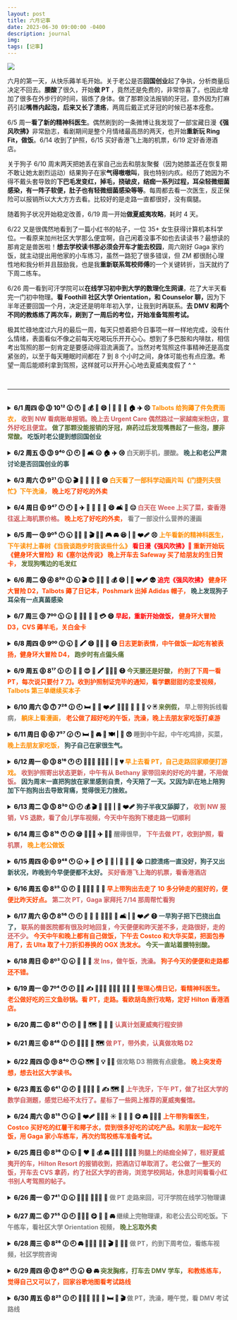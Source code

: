 ```yaml
---
layout: post
title: 六月记事
date: 2023-06-30 09:00:00 -0400
description: journal
img: 
tags: [记事]
---
```


<img src="{{ site.url }}{{ site.baseurl }}/assets/img/content/mood_chart_202306.PNG" >



六月的第一天，从快乐薅羊毛开始。关于老公是否<b>回国创业</b>起了争执，分析商量后决定不回去。<b>腰酸</b>了很久，开始<b>做 PT </b>，竟然还是免费的，非常惊喜了。也因此增加了很多在外步行的时间，锻炼了身体。做了那颗没法报销的牙冠，意外因为打麻药引起<b>嘴唇内起泡，后来又长了溃疡</b>，两周后戴正式牙冠的时候已基本痊愈。

6/5 周一<b>看了新的精神科医生</b>。偶然刷到的一条微博让我发现了一部宝藏日漫<b>《强风吹拂》</b>非常励志，看剧期间是整个月情绪最高昂的两天，也开始<b>重新玩 Ring Fit，做饭</b>。6/14 收到了护照，6/15 买好香港飞上海的机票，6/19 定好香港酒店。


关于狗子 6/10 周末两天把她丢在家自己出去和朋友聚餐（因为她膝盖还在恢复期不敢让她太剧烈运动）结果狗子在家<b>气得嗷嗷叫</b>，我也特别内疚。经历了她因为不得不戴头套导致的<b>下巴毛发变红，掉毛，挠破皮，结痂一系列过程，耳朵轻微细菌感染，有一阵子软便，肚子也有轻微细菌感染等等</b>。每周都去看一次医生，反正保险可以报销所以大大方方去看。比较好的是走路一直都很好，没有瘸腿。

随着狗子状况开始稳定改善，6/19 周一开始<b>做夏威夷攻略</b>，耗时 4 天。

6/22 又是很偶然地看到了一篇小红书的帖子，一位 35+ 女生获得计算机本科学位。一看原来加州社区大学那么便宜啊，自己闲着没事不如也去读读书？最想读的那肯定是兽医啦！<b>想去学校读书那必须会开车才能去校园</b>，周六刚好 Gaga 家约饭，就主动提出用他家的小车练习，虽然一路犯了很多错误，但 ZM 都很耐心理性地和我分析并且鼓励我，也是我<b>重新联系驾校师傅</b>的一个关键转折，当天就约了下周二练车。

6/26 周一看到可汗学院可以<b>在线学习初中到大学的数理化生网课</b>，花了大半天看完一门初中物理。<b>看 Foothill 社区大学 Orientation，和 Counselor 聊，</b>因为下半年还要回国一个月，决定还是明年年初入学，让我到时再联系。<b>去 DMV 和两个不同的教练练了两次车，刷到了一周后的考位，开始准备驾照考试。</b>

极其忙碌地度过六月的最后一周，每天只想着把今日事项一样一样地完成，没有什么情绪，表面看似不像之前每天吃喝玩乐开开心心。想到了多巴胺和内啡肽，相信考出驾照的那一刻肯定是要感动得泪流满面了。当然对考驾照这件事精神还是高度紧张的，以至于每天睡眠时间都在 7 到 8 个小时之间，身体可能也有点应激。希望一周后能顺利拿到驾照，这样就可以开开心心地去夏威夷度假了 ^ ^


<br>

<hr>
<br>




<details> 
<summary><b><span style="color:black">6/1 周四 ⓺ ⓷ 10¹² 🕦 🕚 🐑 💰 🍜 😄 | 🦷 🫦 🤕 🏠 ✈️ 😣   
    <span style="color:DarkOrange">Talbots 给狗薅了件免费雨衣，</span> 
    <span style="color:IndianRed">收到 NW 看病账单报销。晚上去 Urgent Care 偶然路过一家越南米粉店，意外好吃且便宜。</span> 
    <span style="color:DarkOliveGreen">做了那颗没能报销的牙冠，麻药过后发现嘴唇起了一些泡，腰非常酸。</span>  
    <span style="color:DarkSlateGray ">吃饭时老公提到想回国创业  </span>
    </span></b></summary>
<ul>收到 Nationwide 报销的账单，一共报了 $3356。上午自己去做牙冠花了 $853，因为拔牙时候医生写错了牙，这颗保险公司没给报，本来能报 60%，准备再填个申诉表试一试吧！今天医生说当年给我拔牙的老医生去年也退休了。老公送我过去，自己打车回来，把家里剩下的面包当午饭吃了。
晚上麻药过了发现自己嘴唇内侧起了好多水泡，发邮件问了医生说是 dry mouth 引起的 irritation，和老公说了他决定带我去 urgent care 看一看，关门前到的诊所看不了了，就在隔壁吃了一家 Pho，味道还不错，大碗便宜，还剩了 Pad Thai 隔天吃。<br>
把 Talbots 邮寄来的 20 刀抵用券用了，免费给狗子薅了件雨衣。<br>
今天兆铭说 Gaga 看了医生说是可能得了椎间盘突出，希望不是太严重。我自己也是这两天用多了又开始腰酸的厉害，在牙科诊所躺了一个小时最后腰挺不舒服的，让医生给我拿了个垫子。<br>
</ul>
</details>


<br>
<details> 
    <summary><b><span style="color:black">6/2 周五 ⓹ ⓷  9⁴º 🕦 🕙 📱 🛋️ 😑 🏠 ✈️ 😢     
    <span style="color:Gray"> 白天刷手机，腰酸。 </span> 
    <span style="color:DarkSlateGray">晚上和老公严肃讨论是否回国创业的事  </span>       
        </span></b></summary>
<ul>这两天腰酸的厉害，白天就刷刷手机没做什么事。把微波炉清了一下，超级脏，我最近不做饭也是很少用就一直没清。晚上老公买了外卖回来吃，就老公是否要回国加入创业公司进行严肃讨论。概括来说就是他觉得这是一个很好的机会，但我更喜欢美国的生活方式，而且带狗回国有些麻烦。他回国的话工作地点在北京，北京养狗又有很多限制。</ul>
</details>


<br>
<details> 
<summary><b><span style="color:black">6/3 周六 ⓻  9²¹ 🕧 🕥 🎬 🧪 🛀 🥡 🥟 😄 
    <span style="color:DarkOrange">白天看了一部科学动画片叫《门捷列夫很忙》下午洗澡，</span>
    <span style="color:OrangeRed">晚上吃了好吃的外卖 </span> 
    </span></b></summary>
<ul>本来说好晚上去朋友家打桌游，结果一个小伙伴阳了就不去啦！继续腰酸到炸裂，站一会儿坐一会儿又躺一会儿。早上把做 biopsy 的创可贴摘了，有一个小针孔和一点点淤青。午饭吃了昨天外卖剩下的，有茄子和牛肉，自己蒸了紫薯。下午正好看到微博推荐的纪录片就随便看一下叫《门捷列夫很忙》比较短就五集，两个小时看完，讲一些基础化学小知识，之后洗了个澡，洗了点衣服。Amazon 买了白醋，番茄酱，漱口水，正好有 $5 coupon 用掉；Walmart 买了 OGX 洗发水。晚上老公买了外卖回来，面贴面的韭菜盒子，生煎包，担担面，麻辣牛腱。担担面和牛腱很好吃，一点点辣味很香，不是很喜欢发面生煎包，韭菜盒子还可以。还给我带了一杯优米的百香果西瓜水果茶。</ul>
</details>


<br>
<details> 
<summary><b><span style="color:black">6/4 周日 ⓺  9⁴⁷ 🕛 🕙 🛒 ✈️ 🤔️ 🥡 🍍 🍆 😄  🛋️ 📱 😑 
    <span style="color:IndianRed">白天在 Weee 上买了菜，查香港往返上海机票价格。</span> 
      <span style="color:OrangeRed">晚上吃了好吃的外卖， </span>
  <span style="color:Gray">看了一部没什么营养的漫画 </span> 
    </span></b></summary>
<ul>老公超级辛苦又出门上班啦！说是下周有个 deadline。现在隔天送 12:30PM 就截单了，最后一秒还在下单补货。<br>
看一下回国机票，<b>9/24 香港飞上海</b>现在最便宜的是香港航空 9:20AM，价格 $171（06/14 下午搜的时候不见了，06/15 早上又有了）国泰 9:20AM 飞，价格 $364，用点数买的话是10K + $58 税，好处是可能可以行李直挂。<br>
<b>10/22 上海飞香港，</b>香港飞美国的航班时间是 13:55PM，香港航空 7:35AM 起飞，10:15AM 落地，价格是 $96，只有这一班时间合适（06/14 搜的时候这班又没了，所以直接不考虑当天一早飞了太冒险） 🙅
<br>
    <b>早一天 10/21 周六去玩一天 + 住一晚 ☑️</b> 国泰 9:40AM 价格是 $120，11:25AM 价格是 $102。<br>
把最近帖子的封面图换成了自己拍的照片，调了一会儿美图秀秀。准备有空看下欧胡岛的旅游攻略。<br>
晚上等老公吃饭追了一部无脑漫画叫《我只想继承千亿家产》蛮短的就直接看完了，晚饭吃的泰国菜外卖，味道不错，有菠萝炒饭，茄子和鸡肉串。
</ul>
</details>


<br>
<details> 
<summary><b><span style="color:black">6/5 周一 ⓽ 9º⁵ 🕛  🕤  🧑‍⚕️ 📖  🎬 🏃‍♀️ 🎮 🚘 😆 | 🐶 ❤️‍🩹 😣 
    <span style="color:DarkOrange"> 上午看新的精神科医生，下午读村上春树《当我谈跑步时我谈些什么》  </span> 
    <span style="color:Red">看日漫《强风吹拂》💯 </span> 
       <span style="color:OrangeRed"> 重新开始玩《健身环大冒险》和《塞尔达传说》 </span>
         <span style="color:OrangeRed"> 晚上开车去 Safeway 买了给朋友的生日贺卡， </span>  
    <span style="color:DarkOliveGreen"> 发现狗嘴边的毛发红 </span></span></b></summary>
<ul>早上的时候一直做梦，醒过来发现也才九点多，Autosleep 显示的深度睡眠只有 45 分钟，非常少。<br>
早上带狗出门，发现她拉完屎回家路上走两步右腿会跳一步，前两天没有，不知道是出门急还是别的什么原因。然后觉得狗子嘴唇有一点点红肿，可能是戴头套口水弄的。<br>
今天看了新的精神科医生，第一次见新医生总归还是有挺多话可以说的。是个相对年长的医生，说是说不定可以帮我再调调药。中午有好吃的剩饭。下午 Amazon 和 Weee 的东西都收到了。<br>
下午微博看到一个帖子写的 “如果想尝试跑步但老提不起兴趣可以看看日漫《强风吹拂》哦，豆辦9.6分，我有被打动到然后慢慢去接触跑步，从以前一公里都要死要活现在也能跑十公里啦” 就去追啦！真的蛮好看的，时间有限下午到晚上追了 7 集，明天可以追完。下午还看了半小时村上春树的《当我谈跑步时我谈些什么》也是底下微博网友推荐的，跳了半小时的 Ring Fit Adventure，紧接着打了一个半小时的塞尔达。<br>
吃晚饭继续和老公一起看国产动漫，晚上开车带老公去 Safeway 给他公司同事买个生日贺卡。因为晚上路上几乎没车，停车场也很空，虽然停歪了但也没什么关系，回来用了苹果语音导航，路很近，光靠听就够了，因为以上原因感觉对整个行程可以轻松驾驭，对于 1 mile 的距离还不是很有概念。<br>
</ul>
</details>


<br>
<details> 
<summary><b><span style="color:black">6/6 周二 ⓾ ⓸ 8²º 🕧  🕤 🎬 😍 🏃‍♀️ 🐑 💰 😄 | 🐶 ❤️‍🩹 😨  
    <span style="color:Red">追完《强风吹拂》 </span> 
    <span style="color:OrangeRed">健身环大冒险 D2，Talbots 薅了日记本，Poshmark 出掉 Adidas 帽子，</span>  
    <span style="color:DarkSlateGray">晚上发现狗子耳朵有一点真菌感染 </span>
    </span></b></summary>
<ul>今天和昨天做的事差不多，把日剧追完，这项花了很多时间，大概 5 小时，但是我觉得很值得，看完有被激励到。继续 Ring Fit 45 分钟，每天的目标大概是到 50 cal，还是挺轻松的，之后打塞尔达一个小时，比较快乐的是死了还可以原地复活，对于手柄的熟练度也在上升，第一次捡到武器，是个火炬和锅盖，后期还挺有用的可以御寒；还学会了用弓箭和烤食物，有武器终于可以砍怪啦不用躲着走。<br>
午饭和晚饭的话就靠昨天老公带回来的剩饭解决了，没有做饭。<br>
晚上 Poshmark 收到 offer 买那个 Adidas 的男士帽子，标 $15，对方出 $10，我 counteroffer 到 $13，顺利成交，还挺开心的，不费什么沟通的功夫，花两分钟时间打包好。用 Talbots 给的折扣券下了第二单，买了日记本，非常期待！<br>
说情绪起伏是因为晚上看到狗子的耳朵全是耳屎，平时也不注意每天看，昨天自己爽了一天没怎么照看狗子，算是我比较粗心了，没有早一点发现，嘴巴下面的毛也是越来越红。每次狗子身体有症状的时候就特别担心，当下觉得要是不停变严重该怎么办呀？要是早一点发现就能早一点约医生看了，会不会因为自己造成的拖延导致情况恶化呢。不过隔天心情就会平复一些，其实并不是什么大病，迟两天关系也不大，狗子本身也没表现出不适。这时如果我会开车就能随时带狗去医院了，老公因为周三比较忙所以我们没法随时去。
</ul>
</details>


<br>
<details> 
<summary><b><span style="color:black">6/7 周三 ⓽ 7ºº 🕦 🕡 🥘 🏃‍♀️  🛀 🐑 💳 😄 
    <span style="color:red">早起，重新开始做饭，</span>
    <span style="color:OrangeRed">健身环大冒险 D3，CVS 薅羊毛，关白金卡</span> </span></b></summary>
<ul>
昨晚觉得特别累，11点多上床直接睡着。早上 6 点多就醒了，特别特别清醒，起来上了个厕所，还能记得早上梦里的内容。这两天有一点来例假的前兆，来例假的时候醒了会瞬间从床上跳起来去厕所 hh<br>
早上 7:35AM，Pet's Friend 发来邮件说只有今天下午有空位，让我可以明早再打电话问问看。Luna 的伤口缝线周日开始就没有明显变化了；但这两天开始嘴巴和下巴毛色变红，有很多耳屎，感觉还是逃不过过敏和真菌感染。<br>
之前为了和新的精神科医生 meet 翻出以前老早记的东西，还是在英国的时候那边医生给的建议，到现在也是挺实用的。写日记，记录睡眠时间，心情（1-10）做开心的事，保持规律作息，如坚持运动。很多事情好像就是这么循环往复地一遍遍从头开始。<br>
早上把 Poshmark 的包裹交到 USPS 邮递员的手里，去把 Luna 的屎袋子扔掉的时候刚好远远地看到 Jojo 和他们挥手打了招呼，正好垃圾桶边上有个人在打电话，还以为我在和他打招呼，和我也打了招呼 hh 真好玩<br>
收到 Talbots 给狗子薅的雨衣啦！大小很合适，质量也好。<br>
给自己做了午饭，青椒土豆排骨 + 米饭，写了一篇长长的<a href="{{ site.url }}{{ site.baseurl }}/thoughts/run_with_the_wind" target="_blank">观后感</a> <br>
在 CVS 花了一刀买了泰诺，鱼油和 Coq-10，对于薅羊毛这件事还真的是非常自信，甚至于会有些微微自豪。平时看着别人晒薅到羊毛的帖子会觉得她们好浪费时间啊每天捣鼓这些，但也是别人的快乐之源吧！总之自己开心就好<br>
Amex UA 航空报销到账，帮老公把白金卡关掉了，本来就要关的，不过都没有 retention offer <br>
然后就是继续 Ring Fit + 塞尔达各 45 分钟，今天游戏时间过得超级快，几乎没做什么，位移 100 米。先是继续练箭射怪，学会放木柴用火剧生火，需要靠磁铁 🧲 吸铁板过河，控制不好角度，明天继续。还挺考验耐心的，节奏也比较慢，不会像饥荒那样火急火燎的，不过差点就想继续打下去了呢！还好控制住了手，游戏节奏也没有那么上头，感觉一时半会儿搞不定。之后去认真洗了个澡，今天运动时候有出了一点点汗，不过很快就干了，游戏结束的时候就一点感觉不到了，感觉又做了一件好事 😛
5:30PM 开始运动，一开始手柄还匹配不上弄了一会儿，运动到 6:30PM，打游戏过去一小时，洗澡再过去一小时，这就 8:30PM 啦！9PM 自己吃晚饭，u1sl 一个人睡比两个人一起睡入睡快很多。
</ul>
</details>


<br>
<details > 
<summary><b><span style="color:black">6/8 周四 ⓼ 9ºº 🕧  🕤  🥘  🖍 😄  🏃‍♀️ 💊   😷
    <span style="color:OrangeRed"> 日志更新表情，中午做饭一起吃有被表扬，健身环大冒险 D4，</span> 
    <span style="color:DarkOliveGreen"> 跑步时有点偏头痛 </span>
    </span></b></summary> 
<ul>早上 7:30 打电话给 Pet's Friend 说今天上午没有空位，挂了电话继续睡到十点起床，今天开始觉得身体累了需要多躺会儿，脑子是早就醒了，早上一直在做梦睡很浅，但还是睡了有 9 小时，深度睡眠有 2 小时，挺满意的。<br>
中午做了饭，做了芹菜虾仁和青菜。老公一起在家吃，感慨说好久没吃过蔬菜了。下午整理一下家里的保健品，过两天不是又有鱼油和辅酶要到了嘛，研究一下怎么吃比较合理。不知道为什么今天心脏有点不舒服，昨天早上喝了茶之后也是感觉心脏不舒服。今天中午吃了叶黄素，锌片和镁片。<br>
下午收到 Petsmart 寄来的两瓶 Dasuquin 了，保质期批号都和 Chewy 的一样到 05/2026，日期挺好的。Pets best 的保险报销需要找医院要材料审核。<br>
洗了浴巾，去拿信的时候把 Nuts 摔了，装起来想着用一下，买回来很久了一直没用过。下载了 app，一开始死活连不上，在扔掉之前换了一枚纽扣电池最后试一下，结果就成功连上了。用起来还挺方便，app 可以直接让 tracker 发声，在 tracker 上按两下也可以反向让手机发声。<br>
想着可以给自己每天的情绪打分，在日志中按情绪不同添加了<a href="https://www.emojiengine.com/zh/meanings/" target="_blank">emoji</a>  表情。<br>
晚上倒垃圾，把多拿出来的鸡胸肉放了大蒜蜂蜜腌一晚明天吃。
</ul>
</details>


<br>
<details> 
<summary><b><span style="color:black">6/9 周五 ⓼ 8¹⁷  🕦  🕗 🥘 💑 😍 🐑 🖍 👨🏽‍⚕️ 😷 
    <span style="color:DarkOliveGreen">今天腰还是好酸，</span> 
    <span style="color:OrangeRed"> 约到了下周一看 PT，每次说只要付 7 刀。收到护照制证完毕的通知，看学霸甜甜的恋爱视频，</span> 
    <span style="color:DarkOrange">Talbots 第三单继续买本子</span> 
    </span></b></summary>
<ul>今天醒的有点早，11:40PM 上床，感觉立马就能入睡，果然没有干扰的情况下从 11:45PM 睡到早上 8AM。今天起床前做梦还是一如既往的多。醒得早也有可能是因为今天 7:30AM 有垃圾车开过比较吵，醒了就爬起来了，看起来离例假也很近了这两天的事。<br>
早上给狗擦口水，发现有些褐色的东西，仔细查看了一下发现好像就只是残留在嘴唇的口水，颜色有点吓人，好奇怪不知道以前是不是也是这样呢？就很少会去留意这些，每次狗子生病都会有新状况需要处理，增加新的经验。心情就比较平静，想到明天早上就能看医生了也些许安心些。白天被我逮到在舔脚踝的缝线，骂了一顿。不过问题不大已经到可以拆线的时间了。<br>
继续改文本格式，又按颜色给情绪分类调色，一直蛮喜欢做这种调格式的事情，不用动什么脑子，就是也蛮花时间的。<br>
午饭吃了昨天腌的的鸡胸肉，没有太甜，蒸了紫薯，把老公早上剩的包子和鸡蛋一起吃掉，一晃都 4:30PM 了；Talbot 下了第三单，买了日记本和刮舌器。<br>
就是快乐的事情说来就来，突然收到护照制作好了的新消息通知，又是收到医生告诉我给我写好了 PT referral，我打电话过去因为保险已经到 deductible 了，之后是自费 10%，我每次看只要 7 刀，便宜哭了，约了下周一 10 点看，打完电话差不多到那边关门时间。离家很近，开车七分钟。然后看学霸恋爱高甜视频，姨母笑 ❤️
</ul>
</details>


<br>
<details > 
<summary><b><span style="color:black">6/10 周六 ⓹ ⓻ 7²⁶ 🕧  🕘 🛏️ 📱  🐶 ❤️‍🩹  👨🏻‍🍳 🛀 🥡 🌮  💡 🃏
    <span style="color:DarkOliveGreen">来例假，</span> 
    <span style="color:Gray">早上带狗拆线看病，</span>
    <span style="color:DarkOrange">躺床上看漫画，</span> 
    <span style="color:OrangeRed">老公做了超好吃的午饭，洗澡，晚上去朋友家吃饭打桌游</span> 
</span></b></summary>
<ul>来例假，早上肚子不舒服，止痛药药效还没上来，于是就派老公带狗进去 Pet's Friend 看病。医生检查完说是耳朵有轻微感染，还是开了滴耳液，下巴也是用之前开过的喷肚子的同款慕斯，拆了线，说伤口还是有些红肿，可能是对缝纫材料有些过敏，约了两周复查。
回家就躺床上休息，不停看漫画，没更完比较短的那种看了两三部。早上拿了排骨出来中午不想做饭了，于是老公接过做饭的任务，做了糖醋排骨炒青椒，还加了我超爱吃的年糕，吃的超开心～
收到 CVS 和 Talbots 的包裹，一个本子和三瓶药。
下午就洗个澡，晚上去 Gaga 家吃饭，吃了墨西哥菜还挺好吃的，有米饭，牛肉和番茄丁，可以自己包 Taco 吃。田老师也在，大家一起聊天吃饭，五个人晚上九点多开始打桌游，一直打到一点多。开车回家再弄一下狗子的吃喝拉撒就两点了，快三点才睡，睡的是真的比较晚。
</ul>
</details>

<br>
<details> 
<summary><b><span style="color:black">6/11 周日 ⓺ ⓸ 7⁵⁷ 🕝 🕚 🛏️ 🥱 🚘 🥡 🍽  |  🐶 😠 
    <span style="color:Gray">睡到中午起，中午吃鸡排，买菜，</span>
    <span style="color:DarkOrange">晚上去朋友家吃饭，</span> 
    <span style="color:DarkSlateGray">狗子自己在家很生气。</span> 
</span></b></summary>
<ul>昨天睡太晚，今天一直睡到中午，这两天好像是因为前两天运动了的关系，静态心率有降下来。继续腰酸。<br>
早上狗没有拉屎，心情不太好，觉得是因为昨天一直把她关笼子又没喝什么水，关那么久笼子她心情肯定也挺抑郁。老公说那今天早上多给她喝点水，于是我给狗拌了点南瓜，喝掉了一整瓶矿泉水。<br>
午饭就把 Gubhub 和 Uber Eats 的钱用完，买了士林的大鸡排和甘梅地瓜条，量比较大两个人中午还没吃完。去 Safeway 买了奶，亚超买了蔬菜。我就开了到 Safeway 那段，从停车场出来因为倒车太快老公有点不开心，后面就不让我开了说指导我太累了，之后去大华的那个 Plaza 确实人很多车也难停。<br>
下午去给 Gaga 家送了梯子，去 Bethany 家吃饭，她家真的是每次都做特别多又高级的料理。又送了我们好些东西，真的是超级客气。唯一就是狗子在家特别生气，我们走后都嚎了起来，有点心疼了。因为一开始以为我们是要带她一起出去，结果后来因为 pull leash 被我凶，关了笼子我们又出门了，她特别不开心，老公本来说要把狗一起带着，但我却坚持不能带要把她放家里，怕出门见人的时候太激动把脚弄坏。反思一下确实带着狗她心情能好很多，没有想到她在家会这么不开心，我之前以为她会在家乖乖睡觉。就觉得挺抱歉的吧！不知道自己的坚持是不是错的。周六其实还好，但连续两天真的有点多了。从周六下午四点开始，一直到周日中午，我们又出门买菜加油，五点又出门把她关笼子放家里。嗯再选一次的话我会带她一起出门。
</ul>
</details>


<br>
<details> 
<summary><b><span style="color:black">6/12 周一 ⓺ ⓷ 8¹⁶ 🕐 🕘 👨🏽‍⚕️ 🚶🏻‍♀️  |  🐶 💔
    <span style="color:DarkOrange">早上去看 PT，自己走路回家顺便打游戏。</span> 
    <span style="color:IndianRed">收到护照寄出状态更新，中午有从 Bethany 家带回来的好吃的牛腱，不用做饭。</span> 
    <span style="color:DarkSlateGray">因为周末一直把狗放在家里感到自责，今天陪了一天。又因为趴在地上陪狗加下午抱狗出去导致背痛，觉得很无力挫败。</span> 
</span></b></summary>
<ul>早上睡到 9 点多起来，10 点去看 PT。收到陆妈信息又纠结感情问题，感叹个人有个人的烦恼。医生就简单触诊了一下，说我背部比较僵硬，定了每周两次，周一和周三，就给了三个建议：每天喝 3 升水，睡满 7 小时，步行 30 分钟，约了周三开始练习。我看网上评论还说类似健身房，但去了才发现真的非常非常的小，还不如以前小区里的健身房，如果不是因为保险已经用满了不用花什么钱的话觉得还挺扯的。之前去过的那个 PT 设施要好得多，这个有点老破小，人倒是也不少，两个工作人员服务态度倒是确实很好。优点就是离家近，步行 30 分钟，我今天走回来觉得距离也还可以，顺便打打 Pokemon Go，一眨眼就到家了。<br>
快到家的时候看了一眼家里的摄像头，看到狗在舔腿，立马回去制止。想到她从昨天下午一直到今天中午除了上厕所都是在笼子里度过的，真的有点可怜。之前看伤口一直恢复的不错，以为是 E-collar 系紧起效了，直到今天看了视频才发现她还是可以舔得到着脚，而且不知道是不是因为心情不好，我回放了视频，发现她一共舔了有四五次，每次有 5 分钟。
早上没有便便，我下午抱她又出去了一次还是没有便。走了五分钟，她特别开心，好久没出去走了。不过回来我就发现自己背后有个地方开始隐隐作痛，感觉是因为抱了狗又拉伤到了哪里。在家照顾她又要经常趴在地上弯着腰，非常伤背，今天又因为昨天的状况想多陪陪她摸摸她。养狗确实也是付出挺多的吧，从小生病经常去医院，背伤也和狗有关，但如果我自己有好好健身锻炼或许情况会好很多，现在这个状况就是老公不在的时候说实话我根本 carry 不了，照顾一只受伤小动物真的不是一件容易的事。有一种无力感。
接下来是自我安慰部分：
其实已经做得很好啦！没有人是完美的，只能做到力所能及的事情啦！至少现在处境还不是最糟糕，还有老公可以抱狗。之前狗的腿有些红肿我还在怀疑是不是因为自己提前把头套给摘了，但经过昨天的事可以看出很可能并不是白天我在的时候而是晚上戴着头套关笼子时候舔的。这次也算是发现了问题，增长经验。也了解到了把狗留在家里她的心情比我想象中的还要差很多。周六走的时候反应倒不是很强烈，虽然也不是很开心，焦虑的时候除了舔脚也会舔头套，可能是舔头套把下巴闷湿的，每次生病总会出新状况。今天给她剪了一下耳朵边上的毛，用了滴耳液。真的是挺讨厌那个滴耳液的，总是弄的黏糊糊的，但也没办法必须用。<br>

中午没做饭，吃的昨晚 Bethany 送我们的牛腱，超级好吃，太感谢了！今天收到护照寄出的通知，在网上给狗子又买了 Donut Cone。晚上把一部追的国产剧《人间最值得》看完了，21 年底出的，说是有第二部但是估计黄了。刷牙的时候嘴里的口腔溃疡明显不适。晚上狗子成功便便。<br>
</ul>
</details>


<br>
<details> 
<summary><b><span style="color:black">6/13 周二 ⓷ ⓹ 8³º 🕦 🕗  💰 🎬 🚗 🚶‍♀️  | 🐶 ❤️‍🩹
    <span style="color:DarkSlateGray">狗子半夜又舔脚了，</span> 
    <span style="color:IndianRed">收到 NW 报销，VS 退款，看了会儿学车视频，今天中午抱狗下楼走路一切顺利</span> 
</span></b></summary>
<ul>早上回看昨晚狗子的视频有被气到，发现她还是陆续舔了好几次。一开始误会是老公把她吵醒了（好像也有点误打误撞，老公以为狗在舔脚，下来看把她弄醒了）说我冤枉他了，但好心办坏事和没有一点帮助是真的。还剩最后一粒卡洛芬，这么快三周就过去了，恢复情况比预期中的差一点，到现在还得戴着头套。给狗子套了个颈枕，其实昨晚就想这么干，但又怕有什么负面影响比如对脖子不好，想着她可能不怎么舔，结果（可能是因为老公的掺和？）舔的超级凶。<br>
今天比较好的事是昨天晚上腰痛的地方已经不疼了，腰酸还在持续中。Prime Digital Credit 4 刀快过期用掉了，又买了纪录片，每次都是光买不看；玩了会儿星巴克的消除游戏，给的一堆 Booster 都没用上，玩游戏玩的好真的有让人开心诶。收到 VS 退货确认通知，虽然 FedEx 一直一直都没有更新，很神奇就收到了，100 块钱到账。还有 NW 报销，把 95 刀诊费写成 open or undefined diagnosis，比较神奇，这一项 secondary 的报销额度是 $210，可能就是 salivary staining 他们不知道算成什么毛病吧！<br>
看了大概半小时学车视频，在想什么时候找教练再去接着练车。带狗出门走了一下，拉了屎还挺好的，试了 E-collar 加颈枕，拿下来下巴感觉湿湿的不太行。走路五分钟脚没什么问题，我抱她今天也还可以，除了腰酸没有伤到哪里觉得痛。
</ul>
</details>


<br>
<details > 
<summary><b><span style="color:black">6/14 周三 ⓹ 8¹⁶ 🕚  🕗 😪  👨🏽‍⚕️ ✈️ 👨‍🍳  
    <span style="color:Gray">醒得很早，</span>
    <span style="color:IndianRed">下午去做 PT，收到护照，看机票，</span> 
    <span style="color:DarkOrange">晚上老公做饭</span> 
</span></b></summary>
<ul>非常奇怪的睡眠时间了，老公晚上陪狗，一点关笼子，两点上楼睡觉，晚上给她戴了坐飞机用的颈枕。我早上六点半醒了就起来到楼下看狗，晚上狗子睡的挺好的，一次也没有舔脚，给她摘了头套我自己又在地板上睡了一小会儿，总共也睡到了 8 个多小时，但早起下楼再接着睡，整个过程状态有点懵逼。<br>
下午去了 PT，感觉还可以，中间用了一些器械，主要锻炼腰和腹部，最后有模拟水疗和电疗很舒服，大概呆了一小时。走路半小时过去，外面还挺晒的走的出汗了，不过边走边打游戏时间过得很快，回家老公开车接我，问了工作人员好像保险全 cover 不用自己花钱，约了一周去三次。<br>
今天收到护照啦！还好及时查了邮箱。收到护照赶紧再看下机票，香港航空之前看到的几班时间和价格合适记下来的竟然都消失了，太可怕了，之前也碰到过美国廉航时间改动，打定主意选择最安全的国泰。之前以为 MR 点数换机票要手续费，又确认了一下其实不用，只有换美国国内航司比如 Delta 才需要。所以就直接转了 10K MR 点数到国泰，没有及时到账，还好我也不是很急。所以如果真的按票面 $364 的价格换算，MR 点数用出了 x3 价值，但和别的航司比原价高的离谱。这样也不用动脑子啦，很可能行李还能直挂回国。<br>
晚上老公做饭，做了牛仔骨和丸子豆腐汤。昨天被凶了感觉今天比较丧。
</ul>
</details>


<br>
<details> 
<summary><b><span style="color:black">6/15 周四 ⓸ ⓺ 9⁴⁸ 🕚 🕣 ✈️ 🏨 💳 🐑 👚  | 👄 🐶 💩 😭  
    <span style="color:DarkSlateGray">口腔溃疡一直没好，狗子又出新状况，昨晚到今早便便都不太好。</span> 
    <span style="color:IndianRed">买好香港飞上海的机票，看香港酒店</span> 
</span></b></summary>
<ul>早上起来发现口腔溃疡还是和昨天一样，问了医生说没关系可以不用药。睡的还挺好的，一看睡了快 10 个小时，怪不得。而起床时间也就 8:30AM，果然早睡早起是王道，睡满 10 小时也没有罪恶感。还是会微微觉得腰酸，人不是很有干劲（不是应该给自己积极的心理暗示比较好吗 hh<br>
狗子今天戴的是新买的狗狗用的 Donut Collar，晚上和昨天一样没有舔，早上起来发现脖子和下巴湿湿的，擦干，大腿伤口还是和昨天一样，看着好大一片，但对比了一下和昨天也差不多，总之没有变化就是好事吧！<br>
狗子今天又出了新状况。昨晚便便拉的小屎偏软，太暗了捡了没看，今早又拉了小屎，好像还带点红血丝，希望不是什么大问题，给了 chewy 买维骨力送的胶囊和膏状益生菌，试试看有没有什么效果。<br>
国泰用点数换买好回国机票（香港 — 上海）只剩下最后一个位置买完就没了。帮老公看了下他 10/7 香港飞上海价格是 $186，3:05PM 上海航空。香港周六晚住宿，看了一下希尔顿和万豪，Hilton 有一张免费房券 11 月到期，虽然可能用不出超高价值（比如去马尔代夫的）但是本来下半年也没有旅行计划了，Marriott 今年 8 月也会发一张房券，但先把快过期的 Hilton 用掉。Marriott 35K 最多只能加到 50K，所以选择不多，有一家比较好的 56K 的酒店（W Hong Kong）不过点数价值也将近 $400 不便宜，用房券最合适的一家是 40K 酒店叫 
The Mira Hong Kong，房费是 $275，刚刚好换到 0.7，一般般的 rate。继续薅了 Aspire
$100 Airline Credit + $250 Resort Credit<br>
Amazon 买了眼罩，昨晚要用找不着来着。洗衣服。
</ul>
</details>


<br>
<details> 
<summary><b><span style="color:black">6/16 周五 ⓺ 8³⁵ 🕦  🕗 🦮 👨🏽‍⚕️  🍔 🥘
    <span style="color:OrangeRed">早上带狗出去走了 10 多分钟走的挺好的，便便比昨天好点。</span> 
    <span style="color:IndianRed">第二次 PT，Gaga 家拜托 7/14 那周帮忙看狗</span> 
</span></b></summary>
<ul>早上带狗走了 15 分钟，健步如飞，便便有一小部分是又黄又软的，其他大部分是棕色小屎，算是网上写的干硬型（香肠形状，多个小块粘连）比昨天好一点没有血丝。<br>
11 点 PT，自己走路来回，内容和上次一样，工作人员都很友好所以体验蛮好的，做完回来还是感觉背部有点僵硬。<br>
中午回来路上买了麦当劳回家吃，用了优惠券汉堡买一送一。下午又试着申 Amex Aspire 试了四次都不给开卡奖励。收到 Amazon 买的眼罩和之前 Talbots 薅的日记本和刮舌器。自己做晚饭，做了山药排骨汤。<br>
Gaga 家拜托我们 7/14 那周帮忙看下狗，然后之后一周我们出去玩换他们帮忙看 Luna。可以提前去他们家住，顺便练练车。
</ul>
</details>

<br>
<details > 
<summary><b><span style="color:black">6/17 周六 ⓸ ⓻ 8⁵⁶ 🕛 🕘 🥘 🛒 🐑  🚶🏻‍♀️  📱 🛋️  | 🐶 ❤️‍🩹 😷
    <span style="color:DarkSlateGray">一早狗子把下巴挠出血了，</span> 
    <span style="color:IndianRed">联系的兽医院都有很及时地回复，今天便便和昨天差不多，走路很好，走的还不少。</span>
    <span style="color:OrangeRed">今天中午和晚上都有自己做饭，下午去 Costco 和大华买菜，把面包券用了，去 Ulta 取了十刀折扣券换的 OGX 洗发水。</span> 
    <span style="color:DarkOliveGreen">今天一直站着腰特别酸。</span>
</span></b></summary>
<ul>早上狗子继续折腾，刚给她摘了头套弄早饭时候就把下巴抓破了。也可能是我用抗菌湿巾片给她擦她不舒服就去挠了。发邮件问 Pet's Friend 人家说破了还是可以继续喷 Mousse，尽量让伤口保持干燥好得快。OGV 那边发过去图片说狗子这几天腿上伤口一直粽红色一片，对方回复我说是正常的，可以不用戴伊丽莎白圈了，下午她站起来腿蹭到我手的时候发现好像是薄薄的一层结痂。和医生通完气就是让人非常安心。<br>
之后也没给她戴头套，看她自己睡的挺好的也不挠。早上带她出去走了10分钟，还是便的棕色小屎合成的大屎带点黄色软软的部分。中午我俩去 Costco 买鸡蛋牛奶，再买了点虾和牛仔骨，之后去亚超买了点青菜，姜和酱油，把快到期的三刀面包券用掉了。之后去了 Ulta，早上在网上下单了 OGX 洗发水，用掉十刀折扣券，最后不到一刀拿下。晚上 Too Good To Go 面包还是秒没，有点刺激，但是和老公抢了奶茶和 Poke Bowl。今天中午和晚上都自己做了饭，午饭是在昨天的山药排骨汤里加了青菜豆腐，又炒了个韭菜鸡胸肉，晚饭加了青菜年糕当主食，还做了个番茄炒蛋。老公周六还在开会 Orz 中午吃饭又新开了一个无脑爽剧叫《炼气十万年》今天因为走了很多路，外加做饭遛狗一直站着，所以腰好酸，从超市回来就在地上躺平刷手机。
</ul>
</details>


<br>
<details > 
<summary><b><span style="color:black">6/18 周日 ⓺ 8º³ 🕦  🕣 📱 🥘 🛀
    <span style="color:IndianRed">发 Ins，做午饭，洗澡。</span> 
    <span style="color:OrangeRed">狗子今天的便便和走路都还不错。</span> 
</span></b></summary>
<ul>早上不知道是不是穿的睡衣太厚热醒的，六点半就醒了，一醒就爬起来想着给狗摘个头套，又在楼下地板上睡到九点。早上带狗出去时候还碰到 meimei 她妈，Luna 激动坏了，稍微打了个招呼就把她拉回家了，中间自己乖乖便了一下，便的还行，好像没有黄色部分了，到家给她滴了个滴耳液。发了个 Instagram，离上次发过去三周。中午做了羊肉抓饭，下午洗澡，洗衣服。老公吃了饭一直在楼下呆着所以 Luna 一直很放松地在睡觉。想到老公说不准备回国了好开心呀！浇花，晚上拿了两份 TGTG，本来挺期待的 Poke Bowl，已经很晚了要 9:30PM才拿，结果老公买错了买了 Salmon Bag，弄得他不开心。我买的奶茶倒是有四大杯喝不完。</ul>
</details>


<br>
<details> 
<summary><b><span style="color:black">6/19 周一 ⓼ 7º⁴ 🕐 🕗 👩‍⚕️ ✍️ 👨🏻‍🍳 👨🏽‍⚕️ 🏃‍♀️ 🏨 
    <span style="color:OrangeRed">整理心情日记，看精神科医生。老公做好吃的三文鱼砂锅。看 PT，走路。看欧胡岛旅行攻略，定好 Hilton 香港酒店。</span> 
</span></b></summary>
<ul>早起，做早饭遛狗。觉得有点饿，昨天的珍珠奶茶竟然不难喝。整理日记，做了个记录心情的折线图，然后和精神科医生聊天，还挺开心的。中午老公做了三文鱼砂锅加了豆腐，超级好吃，还有一个炒乌冬。吃了饭去做 PT，刚吃完饭一刻钟，食物还没消化，特别是那个震的机器特不舒服，最后马杀鸡超舒服，很适合冥想。回来路上就走啊走，还去边上公园绕了一圈把游戏任务做掉，今天外面风超大吹得还有点冷，小跑了一段，这段不是很舒服。回家老公和狗子都在睡觉，昨天的运动量还是很大的，将近一万步，4.29 迈，368 卡。晚饭接着吃中午剩的，加了一根茄子。下午到晚上开始认真写欧胡岛旅行计划，晚上趁老公在把 Hilton Free Night 用掉了，定了 10/21 晚 Conrad Hong Kong。看攻略到 11 点就好困好困去睡了。<br>
总的来说就是觉得一整天非常 productive 所以很开心。这一天开始前想着啊好烦今天好多事，做完之后就会很轻松，而且都完成的很满意。第二次和精神科医生聊天因为做足了准备所以没有慌张可以（相对）谈笑风生，状态很放松；下午 PT 总是一如既往的小确幸，免费锻炼身体，做完存了很久的游戏任务也很开心，之前一直都是在家里呆着完成不了。做攻略也是一直拖着，之前还没想好要不要去，这次算是决定好了，也有 Gaga 家答应帮忙照顾狗子，老公在的时候也不好意思写日志，就看看攻略，写着写着就认真起来了，做攻略小能手 😎 还有订酒店也是我帮忙完成的。另外就是完全没有烦心事，狗子的身体状况良好，甚至腿上还有点结痂掉下来了，下巴一如既往，走路没问题。
</ul>
</details>




<br>
<details > 
<summary><b><span style="color:black">6/20 周二 ⓺ 8⁴¹ 🕚 🕗 🥬 🦐 🗺️ 🍔 🍅 🥒 
    <span style="color:IndianRed">认真计划夏威夷行程安排</span> 
</span></b></summary>
<ul>感恩今天的睡眠时间，总算不觉得缺觉了，在床上还看了会儿手机才爬起来，没有之前那么神经紧绷地担心狗了。今天早上狗出笼子的时候有跳一下，最近几天都没看到过，不知道是放她出来太急了还是之前没留意还是这两天走多了，anyway 留个心眼。今天继续完成夏威夷旅游计划，投入地看了一整天，研究 Go Oahu Pass 里的项目怎么安排，中午就快快地水煮了青菜和白灼虾，晚上老公回来之前把鸡腿红烧了一下，也是煮特别方便，然后把放了一天的锅洗了。他回来正好也比较晚，十点才到家，狗子看到他回来激动坏了，一天没出去了。晚饭吃了我做的鸡翅，一小包共也才五个，还有他带回来的牛肉汉堡，生番茄和黄瓜。12 点半非常困地沾床就睡了。</ul>
</details>

<br>
<details > 
<summary><b><span style="color:black">6/21 周三 ⓺ 8⁴⁶ 🕧 🕘 👨🏽‍⚕️ 🥡 🗺️ 
    <span style="color:IndianRed">做 PT，带外卖，认真做攻略 D2</span> 
</span></b></summary>
<ul>今天睡到九点醒，之后就一直赖床不想起来，到九点半看了一眼摄像头看到狗醒了好一会儿了，就迅速爬起来下楼了。早上时间好赶，十点起床坐到电脑前面，煮了馒头，出门遛狗，回来十点半出发去做 PT，12 点结束，之后顺路给老公带了午饭，越南三明治和虾卷，到家 1 点，吃吃躺躺看看手机就 3 点了。下午就继续做攻略吧</ul>
</details>


<br>
<details > 
<summary><b><span style="color:black">6/22 周四 ⓹ ⓽ 8⁴º 🕛 🕣 🗺️ 🛀 💡 👩‍🎓 
    <span style="color:Gray">做攻略 D3 稍微有点疲惫。</span> 
    <span style="color:OrangeRed">晚上突发奇想，想去社区大学读书。</span> 
</span></b></summary>
<ul>今天睡起来觉得累累的，一看深度睡眠将近 3 小时，其实昨晚就有点头疼了，也没做什么就是去做了 PT，锻炼相对平时比较多，然后又一直在做攻略动脑筋，想着怎么安排 Go Pass 日程，想到最后还是决定不用了。今天就规划了一下，把该定的项目订了，一个是古兰尼牧场的越野车，一个是波利尼西亚文化中心的游园和晚餐表演。吃饭就是马马虎虎打发了一下，炸了鱿鱼圈，煮了紫薯。早上起床老公就出门了，白天自己抱狗出门走了 10 分钟，狗子这两天不怎么用管了。嘴上的溃疡也在变好，现在就只有一个小白点了，面积比之前小很多，非常神奇。明天看牙今天还得洗个澡，真的是一忙起来时间就过超快。还有找牙医弄的那个报销表格拖着一直没弄。老公晚上带了好吃的韩国菜回来。<br>
小红书上浏览到一篇 35+ 获得计算机本科文凭的文章，突然 ignite 了自己读书的念头，首先是因为便宜hh 加州本地居民一个学分只要 40 刀，修完 120 学分可以把学分转到正经本科大学继续读，其中有比如 UCLA，UCB 这样的好学校。两年读下来的成本也只要 5000 刀，觉得不是很贵。想到在学校读书的话生活就有很多新鲜事啦，认识新的人，学新的知识，一路努力学习考试取得好成绩想起来就是很开心的事。最终目标是兽医院，可以说是一时兴起，想法来得很突然，不过其实一直也有读兽医的念头。毕竟我一直挂在嘴上的一句话是我的时间不值钱，勉勉强强可以说自己是有钱有闲。有两个选择，一个简单一些的 path 是学习当 Vet Tech，读两年，拿个 associate degree；另一个是读 biology，两年后转到本科，毕业之后继续在 vet school 读四年。整个过程发生的很突然，偶然读到那个帖子，问自己一句要不我也去读一个？读个什么呢？还是最想当兽医啊！可以可以。而且读完成绩优异甚至还可以进名校，听起来好棒！接着就去搜索 2 + 2 项目资料，学校的日程安排。毕竟上一次上学的体验真的很美妙，所以觉得再上一次学也会很开心吧！社区学院听起来竞争和压力也会小很多，这一次不要像研究生读书时候给自己选择那么难的道路了，从 easy mode 开始，感觉能给自己更多信心和期望。就越想越兴奋吧，晚上吃过晚饭就在那儿看学院，因为挺晚的九十点才研究起来的，所以很快就到 midnight 了，躺床上有些睡不着，加了 100 mg Quetiapine，一鼓作气在 12 点就提交了一份 Vet Tech 的申请，申请社区学院是没有门槛的，有高中学历的就可以上。比较简单适合职业发展的道路是把 Vet Tech 先读出来，可以边工作再边读 Biology 的项目，就是得多花上两年。</ul>
</details>


<br>
<details > 
<summary><b><span style="color:black">6/23 周五 ⓺ 6⁴¹ 🕜 🕗 🦷 👨🏽‍⚕️ 📖  ✍️ 🗺️ 🥡 
    <span style="color:IndianRed">上午洗牙，下午 PT，做了社区大学的数学自测题，感觉已经不太行了。星标了一些网上推荐的夏威夷餐馆。</span> 
</span></b></summary>
<ul>昨晚睡得比较晚，早上因为九点要去洗牙和装牙套，得早起，所以虽然很困但还是乖乖起床。运气比较好的是嘴唇上的溃疡已经快好了。这次医生说要打麻药的时候问我麻没麻，我果断说麻了，而不是之前会说一点点。上次让医生加了几针麻药，回来之后嘴里有 irritation 得不偿失，还是按需要加比较好。走的时候找医生填好了 claim 的表格。打车回家，看看夏威夷餐厅，下午大部分时间在研究社区学院的课程，做了一些网上自测题，数学已经忘得差不多了，用英文学习理化生之前也没有基础。
晚上 5:30PM 去做了 PT，几乎已经没有人了，回来的时候继续去麦当劳蹭吃蹭喝，周五薯条免费，花了2刀买了蛋筒 + 薯条。回来查了一会儿夏威夷餐馆，地图加星标，定了一家比较热门的猪排店。<br>
收到 Temu 的包裹，有点失望，那个净水器滤芯一看就是假的，特别轻，而且不匹配冰箱盖不上，贪小便宜结果还得浪费时间退货，狗尿布还挺可爱的，虽然用不上但是很喜欢，晚上老公带了外卖回来吃。
</ul>
</details>


<br>
<details > 
<summary><b><span style="color:black">6/24 周六 ⓼ 8¹⁵ 🕛 🕣 🐶 ❤️‍🩹 👩🏻‍⚕️ ☀️ 🛒 🥭 🥗 😋 🚘 👩🏻‍💻
    <span style="color:OrangeRed">上午带狗看医生，Costco 买好吃的红薯干和椰子水，尝到很多好吃的试吃产品。和朋友一起吃午饭，用 Gaga 家小车练车，再次约驾校练车准备考试。</span> 
</span></b></summary>
<ul>早上带狗去看兽医。看了 Dr. Wang，采样了腿上的肿块和下巴，说有一点点轻微的细菌感染，继续涂慕斯。之后去Gaga 家，WH 今天晚上回国，我们一起去了 Costco 买了午饭：排骨+芒果+沙拉+披萨，还遇到好多好多试吃摊头，有饼干，蛋糕，沙拉，汤，饮料，冰棍等等，非常幸运了，最后买了好喝的椰子水和红薯干回家。回家吃过饭看了会儿电视，下午借 ZM 车练练。从家里开到他公司，去了趟在打两折清仓的 BB&B，不过没挑出什么好东西。路上失误的地方还挺多的，有一条大马路该从右边出口下去的时候开太快没下去，最后进 plaza 停车的时候开到逆行道了，变道的时候踩了刹车，过stop sign 一直边走看边往前溜，应该刹车完全踩住再看路，大转弯的时候车速太快。ZM 帮我复盘了很多问题，和我说都是小问题，对比了一下他之前经历过的危险情况，告诉我就是多练习就会好的，整个就是非常 nice 的体验了。Redwood City 路况有些复杂，右边有上高速的道，也有下去的道，特别懵逼。其实一路有 Carplay 但我都没注意。<br>
Gaga 现在白天大部分时间在阳台，刚去躺在阳台陪了会儿狗，躺在假草皮上晒太阳超级舒服呀！下午还看了 Gaga 做复健项目。<br>
晚饭回家吃了昨晚剩的，老公做的披萨炒饭也很好吃。他说晚上看 Luna 脚又有点跛了，大概今天运动量比较大，而且老扒拉地板，下次还是要再看紧一点。<br>
总之一整天都好开心，早上去看医生的时候问了很多问题医生也有耐心解答，做活检要 500 刀保险可以全部报销。见到 Gaga 很开心，和 Gaga 一起阳台躺平很开心，去 Costco 试吃到很多好吃的东西很开心，买到喜欢吃的红薯干很开心，下午朋友陪着练车很开心（虽然回过头觉得还是有很多危险操作的，还是从中学到了很多东西）晚上回家就直接约了驾校教练，看了看 Permit 8/15 过期，本来想 7 月份要出去玩就回来再说吧，可能得重考一个笔试了。翻了翻上次练车还是去年年底，半年一眨眼就过去了，如果没有 deadline 可能就一直拖延下去了。既然这次练车又给了自己一点动力，那就一鼓作气去考了吧！希望能在 7/20 出去旅游之前考出来，那是最好最好的愿景啦！
</ul>
</details>


<br>
<details > 
<summary><b><span style="color:black">6/25 周日 ⓺ 8³⁶ 🕧 🕤 🐶 ❤️ 🚙 💰 🚘 👩🏻‍💻 👨🏻‍🍳
    <span style="color:IndianRed">狗腿上的结痂全掉了，租好夏威夷开的车，Hilton Resort 的报销收到，把酒店订单取消了。老公做了一整天的饭，开车去 CVS 拿药，约了社区大学的咨询，浏览学校网站，休息时间看看小红书别人考驾照的帖子。</span> 
</span></b></summary>
<ul>早上醒过来看到狗又在舔肚子了，下楼一看肚子上的毛都是湿的，神奇的是腿上伤口的结痂都不见了，露出粉嫩的肉肉，下巴老样子，有结痂干的，昨天开始头套也不带了。出去遛了个狗，回来老公做了手抓饼。中午看了一下夏威夷租车，还是 Avis 最便宜，base $190，定了一个 SUV，税后 $400。今天查了一下 Amex 的 Hilton Resort 报销，非常奇怪只报了 $150.37，问了下 WH 提醒我说之前是不是报销过，一查果然是去年在 Vegas 升房时候花过，然后把预定取消了。提交了牙医报销 claim。发现珍珠港亚利桑那号是提前两个月放票，正好订不到周五的票了，最早只有周日了，早两天可能能订上。开车去 CVS 拿了药。晚上老公做了香锅，明天的午饭有了。今天吃了自己种的小草莓，还挺甜的。晚上继续看学校网站，约了一个下周三 Zoom 咨询，登学生 portal 有点问题发了邮件过去问。其他时间就刷下小红书，都给我推的加州考驾照第 N 次终于考过的帖子，看的挺开心的。下周 Calendar 上事项突然多了起来，包了个 Temu 退货包裹，但因为之后都没有办法整天在家所以准备等偶遇邮递员的时候再退。就是比较充实的一天吧！发现自己打字速度变快了hhh</ul>
</details>


<br>
<details > 
<summary><b><span style="color:black">6/26 周一 ⓺ 7⁴¹ 🕧 🕣 👨🏽‍⚕️ 👩🏻‍💻 🛒 
    <span style="color:Gray">做 PT 走路来回，可汗学院在线学习物理课</span> 
</span></b></summary>
<ul>八点半起床，今天深度睡眠有 3 小时 10 分钟，这个月最多的一次啦！睡眠效率杆杠的。11 点 PT，遛狗，走过去，走回来。不知道为什么周一人特别特别多。中午回来注册了可汗学院，开始上生物课，物理课。生物课上了几节发现还是建议先修化学课，看到网站有初中，高中，大学的相应课程，于是从最简单的初中物理课程看起，全部浏览完大概五小时。之后再看初中生物，高中物理，高中生物。网站的化学课只有大学课程起。晚上在 Weee 上买了个菜。</ul>
</details>


<br>
<details> 
<summary><b><span style="color:black">6/27 周二 ⓺ 7⁵⁵ 🕧 🕘 👩🏻‍💻 😋 🍤 🍦 🚘
    <span style="color:Gray">继续上完物理课，和老公去公司吃饭。下午练车，看社区大学 Orientation 视频，</span> 
    <span style="color:DarkOliveGreen">晚上忘取外卖</span> 
</span></b></summary>
<ul>非常非常忙的一天，忙到了忘记去取 TGTG 的订单。上午接着看完全部 Khan Middle school physics - NGSS 网课，网站计时 306 分钟。中午去了 San Jose 办公室吃饭，还挺好吃的，有好吃的虾，豆腐和冰激凌。之后他送我去 DMV 学车，这次换的一个女教练，因为觉得之前那个男教练啥也不说，然后今天这个真的是完全相反，婆婆妈妈说了非常多的话。上车的时候先是口令做一遍，站到车外给我看了一下盲区，教怎么调反光镜。看得到后车门的三分之一到四分之一。我觉得我可能比较着急，想着学一两节课就去考试，毕竟一节课也要 $150。纠正了一下我右转弯，要往右边车道靠，沿着马路牙子转，弧度稍微小一点，我经常容易弧度大接近直角转弯。左转的话和我说控速在 13 左右，但是我一看仪表盘就顾不上前面马路，后来就和我说凭自己感觉转，速度可以了就松油门，看着对面去往的车道转。Stop Sign 不压线，我一直比较想问每条路限速应该开到多少但是她没有主动和我讲，都是自己问了几次。然后就是非常重要的打转向灯，看后视镜，看盲区。我感觉我有点来不及扭头看，往后看的时候关注不到前面会有点慌。一路开回家。看了会儿练车视频，然后晚点时候看 Foothill Orientation，好长，一天过的也很累，晚上吃过晚饭还想着看完，看完已经 10:20 了，才发现自己错过了 TGTG 取餐。一下有点失控开始哭了，然后老公在旁边安慰我，又给我转了一百块钱。自己也觉得有点夸张，不过哭一下比较解压，一下子太多事心有点累。</ul>
</details>


<br>
<details > 
<summary><b><span style="color:black">6/28 周三 ⓺ 8²⁶ 🕧 🕘 🚘 👨🏽‍⚕️ 🚶‍♀️ 🎬 🚗 👩‍🎓 
    <span style="color:Gray">做 PT，约到下周考位，看练车视频，社区学院咨询</span> 
</span></b></summary>
<ul>早上 11 点 PT，这两天大概太忙了都没感觉不到腰酸了。我开老公车过去，开的挺不好的，他嫌我开的太右快压线了，昨天那个女教练一直觉得我开的太左，所以就是开在正中间是最好的，老公的车大所以还是得靠左。早上不想爬起来，早上八点多醒了又继续赖床睡，本来说要帮老公理发也不了了之了。做完 PT 走回家，今天没有之前闲的时候还觉得可以放空冥想，脑子里一直在想事情，主要想的是考驾照吧。早上正好抢到了下周四的考位，一秒回到之前刷 Global Entry 的时候，抢到了还没事刷刷看。可以说真的是很幸运了，找教练买位置要 $50，所以算是赚到啦！下午就一直小红书上看别人教车视频，中午吃了昨天剩的虾，煮了红薯。<br>
到了四点半在 Zoom 上和 Foothill Counselor 聊，她大概迟到了 15 分钟，我还特地打电话过去催了一下。主要就是负责排课的，先是要上英语 Engl 1A，生物 Biol 10，化学 Chem 30A 或 25，中间还有一门生物课 Biol 41 有先修要求（Chem 12A 和 30A）如果从 Winter 开始就只能到 Spring 上完 prerequisite，就两学期过去了，申请不了明年的 Vet Tech program 了。这样的话就先去修生物专业了。觉得可以到是问一下系里能不能通融在春季学期完成预修课就可以申请。其实慢慢上也没什么，先等驾照考出来再想吧。Counselor 建议我等 10 月份再联系他们排课。冬季学期课程排表是 10/23 出来，诶正好是我从国内回来那天。先放一放，明天上午约了教练练车，换的第三个教练啦，明天 10 点到 12 点，希望自己给力吧。精神状态 BE LIKE 很累非常累，神经比较紧绷，状态比较麻木，或者说得好听点是平静 / 冷静，感觉不到什么情绪，大多数打工人的状态？晚上等老公拿饭回来吃完撸撸狗就睡了，都不怎么想说话。看狗子状况还可以，一整天也没给她喷药，主要是我懒。
今天收到了 Weee 和冰箱滤水器的包裹。</ul>
</details>


<br>
<details> 
<summary><b><span style="color:black">6/29 周四 ⓸ ⓻ 8º⁹ 🕚 🕢 😷 🚘
    <span style="color:DarkOliveGreen">突发胸疼，打车去 DMV 学车，</span> 
    <span style="color:OrangeRed">和教练练车，觉得自己又可以了，回家谷歌地图看考试路线</span> 
</span></b></summary>
<ul>醒过来时候发现右边胸部肿块有点疼，给 Dr. Virginia 发了信息，看了一眼保险还有 700 刀才满完全免费上限，现在是自付 10%。昨天睡得早，今天醒得也早。静态心率最近一直挺高的，65 - 70。查了一下叫什么乳痛症，还不算病。身体出现异常情况总是会影响心情变得忧伤一点。老公早上突然发现有个会不能送我去 DMV，于是只好自己打车去了，在后排偷偷看司机师傅打方向盘，还挺有意识地左右动头看。
12PM 练车回来，时间好一路都很顺畅。<br>
自己开车的一个问题是 pull over 的时候不打灯看后视镜，教练教了一个特别有用的技巧就是看雨刷器和路沿对齐了以后就方向盘就可以回正了。前面有车停着可以对齐前面车辆，看后视镜观察车和路沿的距离。倒车时候看，车屁股想往哪边动就往哪边转方向盘，有时候路是弯的，所以还要调整方向盘。停车的话就是看车右边后视镜和白线对齐的时候向右打死。其他就是聊天时候给我推荐了买车买特斯拉比较好，下节课可以带我开高速了，有点紧张又激动。我觉得男教练就是对自己比较有自信，不太怕出状况，女教练就是本身自己很紧张。之前因为斯坦福女博士带了滤镜尝试了一下，结果就不太好，并不是很有经验。不过说实话人家也是有很认真在教我，比如说右转可以蹭一点自行车道，但今天教练和我说如果是白色自行车道一定不能压，转弯角度要大一点。两个人综合一下就知道什么时候应该向右边借道了。周二第一次重新找教练也是离上次过去半年了，一对比真的是觉得后面的男教练比女教练好，希望下周能一次考出来！<br>
回家之后就吃了个水饺当午饭，下午开始看考试线路视频，沿着 Google map 小人视角走一圈。晚上就很累，躺在地上休息刷小红书，等老公带晚饭回来吃。他在一个过火车的十字路口卡了半个小时，好像是红绿灯坏掉了，所以回来吃饭就比较晚，晚上就是整个不想说话的状态。
</ul>
</details>


<br>
<details > 
<summary><b><span style="color:black">6/30 周五 ⓺ 8²⁵ 🕧 🕘  👨🏽‍⚕️ 🚶‍♀️ 🛀 🛏️ 🚗 🎬 
    <span style="color:Gray">做 PT，洗澡，睡午觉，看 DMV 考试路线</span> 
</span></b></summary>
<ul>上午去做了 PT，人少体验佳。昨晚多吃了 100mg 喹硫平，觉得累 11 点多就躺到了床上，一直睡不着，脑子里就是车沿着马路一直在拐来拐去。睡到八点半醒了困不想起，等老公洗完澡出门自己又睡了会到九点半才洗澡，起床遛狗，步行出门去做 PT。今天静态心率还是挺高的，从之前 60 一路走高到 70。中午吃了昨天外卖剩菜，有菠萝咕咾肉，木耳鸡蛋牛肉，土豆红烧肉，偏咸。吃完想说睡个午觉，躺床上睡了一小时，起来迷迷糊糊的。去阳台瞥了一眼，草莓苗都快枯死了。发现自己早上又忘吃药了，昨天没吃。下午三点补了三片拉莫三嗪，觉得 50mg 的略有些不便，要吃三片有点多。湾区这个周末温度好吓人，最高到 35 摄氏度。今天 12 点多走回家的时候就发现外面很晒，UV Index 11。今天胸还是继续疼，不过出门做 PT 运动的时候就没感觉了，其实疼痛程度比较轻吧，我也不知道和昨天比有没有好一点，慢慢就习惯了。回来就继续研究 DMV 附近线路，看小红书相关内容。下午交了一个 Pets Best 的报销账单。晚上老公从三番带了菠萝包回来，晚饭吃了昨天剩菜。</ul>
</details>

<!-- 模版
<br>
<details open> 
<summary><b><span style="color:black">6/ 周几 ⓺ 8ºº 🕘
    <span style="color:Gray">总结</span> 
</span></b></summary>
<ul>日记</ul>
</details>
-->

<!--
    ⓵ ⓶ ⓷ ⓸ ⓹ ⓺ ⓻ ⓼ ⓽ ⓾  º ¹ ² ³ ⁴ ⁵ ⁶ ⁷ ⁸ ⁹
    ➂ DarkSlateGray 非常不开心 / ➃ DarkOliveGreen 不开心 / ➄ Gray 中性
    ➏ IndianRed 满意 / ➐ DarkOrange 开心 / ➑ OrangeRed 非常开心 / ➒ Red 极度开心
-->


<!--
    <b><span style="color:black">情绪打分
    <a href="https://www.computerhope.com/htmcolor.htm" target="_blank">（color code）</a></span></b>
    <b><span style="color:DimGray">➀ 绝望 </span></b>
    <b><span style="color:RebeccaPurple">➁ 抑郁 </span></b>
    <b><span style="color:DarkSlateGray">➂ 非常不开心 </span></b>
    <b><span style="color:DarkOliveGreen">➃ 不开心 </span></b>
    <b><span style="color:Gray">➄ 中性或漠不关心 </span></b>
    <b><span style="color:IndianRed">➏ 对生活满意 </span></b>
    <b><span style="color:DarkOrange">➐ 开心 </span></b>
    <b><span style="color:OrangeRed">➑ 非常开心</span></b>
    <b><span style="color:Red">➒ 极度开心</span></b>
    <b><span style="color:GoldenRod">➓ 极致幸福 </span></b>
-->